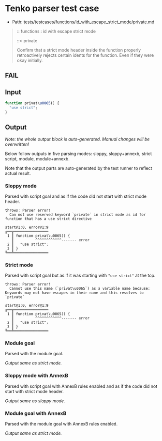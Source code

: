 # Tenko parser test case

- Path: tests/testcases/functions/id_with_escape_strict_mode/private.md

> :: functions : id with escape strict mode
>
> ::> private
>
> Confirm that a strict mode header inside the function properly retroactively rejects certain idents for the function. Even if they were okay initially.

## FAIL

## Input

`````js
function privat\u0065() {
  "use strict";
}
`````

## Output

_Note: the whole output block is auto-generated. Manual changes will be overwritten!_

Below follow outputs in five parsing modes: sloppy, sloppy+annexb, strict script, module, module+annexb.

Note that the output parts are auto-generated by the test runner to reflect actual result.

### Sloppy mode

Parsed with script goal and as if the code did not start with strict mode header.

`````
throws: Parser error!
  Can not use reserved keyword `private` in strict mode as id for function that has a use strict directive

start@1:0, error@1:9
╔══╦════════════════
 1 ║ function privat\u0065() {
   ║          ^^^^^^^^^^^^------- error
 2 ║   "use strict";
 3 ║ }
╚══╩════════════════

`````

### Strict mode

Parsed with script goal but as if it was starting with `"use strict"` at the top.

`````
throws: Parser error!
  Cannot use this name (`privat\u0065`) as a variable name because: Keywords may not have escapes in their name and this resolves to `private`

start@1:0, error@1:9
╔══╦════════════════
 1 ║ function privat\u0065() {
   ║          ^^^^^^^^^^^^------- error
 2 ║   "use strict";
 3 ║ }
╚══╩════════════════

`````

### Module goal

Parsed with the module goal.

_Output same as strict mode._

### Sloppy mode with AnnexB

Parsed with script goal with AnnexB rules enabled and as if the code did not start with strict mode header.

_Output same as sloppy mode._

### Module goal with AnnexB

Parsed with the module goal with AnnexB rules enabled.

_Output same as strict mode._
